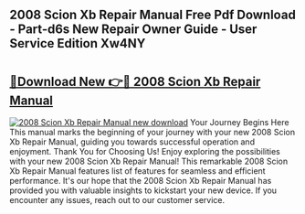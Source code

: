 ## 2008 Scion Xb Repair Manual Free Pdf Download - Part-d6s New Repair Owner Guide - User Service Edition Xw4NY

# <h2><a href="http://bc35462.oget.top/?id=2008+Scion+Xb+Repair+Manual">🔗Download New 👉🔴 2008 Scion Xb Repair Manual</a></h2>

[![2008 Scion Xb Repair Manual new download](https://i.imgur.com/5g1atiW.png)](http://bc35462.oget.top/?id=2008+Scion+Xb+Repair+Manual)
Your Journey Begins Here This manual marks the beginning of your journey with your new 2008 Scion Xb Repair Manual, guiding you towards successful operation and enjoyment. Thank You for Choosing Us! Enjoy exploring the possibilities with your new 2008 Scion Xb Repair Manual! This remarkable 2008 Scion Xb Repair Manual features list of features for seamless and efficient performance. It's our hope that the 2008 Scion Xb Repair Manual has provided you with valuable insights to kickstart your new device. If you encounter any issues, reach out to our customer service.
